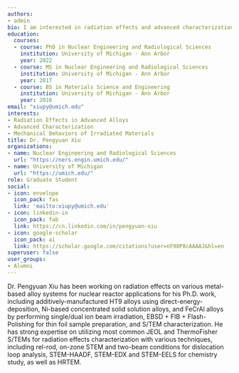 ```yaml
---
authors:
- admin
bio: I am interested in radiation effects and advanced characterization of nuclear materials.
education:
  courses:
  - course: PhD in Nuclear Engineering and Radiological Sciences
    institution: University of Michigan - Ann Arbor
    year: 2022
  - course: MS in Nuclear Engineering and Radiological Sciences
    institution: University of Michigan - Ann Arbor
    year: 2017
  - course: BS in Materials Science and Engineering
    institution: University of Michigan - Ann Arbor
    year: 2016
email: "xiupy@umich.edu"
interests:
- Radiation Effects in Advanced Alloys
- Advanced Characterization 
- Mechanical Behaviors of Irradiated Materials
title: Dr. Pengyuan Xiu
organizations:
- name: Nuclear Engineering and Radiological Sciences
  url: "https://ners.engin.umich.edu/"
- name: University of Michigan
  url: "https://umich.edu/"
role: Graduate Student
social:
- icon: envelope
  icon_pack: fas
  link: 'mailto:xiupy@umich.edu'
- icon: linkedin-in
  icon_pack: fab
  link: https://cn.linkedin.com/in/pengyuan-xiu
- icon: google-scholar
  icon_pack: ai
  link: https://scholar.google.com/citations?user=nF98P8cAAAAJ&hl=en
superuser: false
user_groups:
- Alumni
---
```


Dr. Pengyuan Xiu has been working on radiation effects on various metal-based alloy systems for nuclear reactor applications for his Ph.D. work, including additively-manufactured HT9 alloys using direct-energy-deposition, Ni-based concentrated solid solution alloys, and FeCrAl alloys by performing single/dual ion beam irradiation, EBSD + FIB + Flash-Polishing for thin foil sample preparation, and S/TEM characterization. He has strong expertise on utilizing most common JEOL and ThermoFisher S/TEMs for radiation effects characterization with various techniques, including rel-rod, on-zone STEM and two-beam conditions for dislocation loop analysis, STEM-HAADF, STEM-EDX and STEM-EELS for chemistry study, as well as HRTEM. 